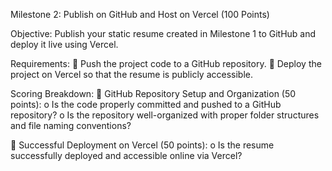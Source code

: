 Milestone 2: Publish on GitHub and Host on Vercel (100 Points)

Objective: Publish your static resume created in Milestone 1 to GitHub and deploy it live using Vercel.

Requirements:  Push the project code to a GitHub repository.  Deploy the project on Vercel so that the resume is publicly accessible.

Scoring Breakdown:  GitHub Repository Setup and Organization (50 points): o Is the code properly committed and pushed to a GitHub repository? o Is the repository well-organized with proper folder structures and file naming conventions?

 Successful Deployment on Vercel (50 points): o Is the resume successfully deployed and accessible online via Vercel?
